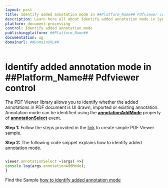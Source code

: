 ```yaml
---
layout: post
title: Identify added annotation mode in ##Platform_Name## Pdfviewer control | Syncfusion
description: Learn here all about Identify added annotation mode in Syncfusion ##Platform_Name## Pdfviewer control of Syncfusion Essential JS 2 and more.
platform: document-processing
control: Identify added annotation mode
publishingplatform: ##Platform_Name##
documentation: ug
domainurl: ##DomainURL##
---
```


# Identify added annotation mode in ##Platform_Name## Pdfviewer control

The PDF Viewer library allows you to identify whether the added annotations in PDF document is UI drawn, imported or existing annotation. Annotation mode can be identified using the [**annotationAddMode**](https://ej2.syncfusion.com/documentation/api/pdfviewer/#annotationadd) property of [**annotationSelect**](https://ej2.syncfusion.com/documentation/api/pdfviewer/#annotationselect) event.

**Step 1:** Follow the steps provided in the [link](https://help.syncfusion.com/document-processing/pdf/pdf-viewer/javascript-es5/getting-started/) to create simple PDF Viewer sample.

**Step 2:** The following code snippet explains how to identify added annotation mode.

```ts

viewer.annotationSelect =(args) =>{
console.log(args.annotationAddMode);
}

```

Find the Sample [how to identify added annotation mode](https://stackblitz.com/edit/nldhsr?devtoolsheight=33&file=index.ts)
